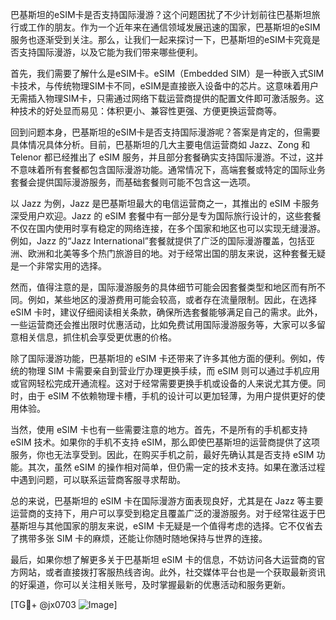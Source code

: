 巴基斯坦的eSIM卡是否支持国际漫游？这个问题困扰了不少计划前往巴基斯坦旅行或工作的朋友。作为一个近年来在通信领域发展迅速的国家，巴基斯坦的eSIM服务也逐渐受到关注。那么，让我们一起来探讨一下，巴基斯坦的eSIM卡究竟是否支持国际漫游，以及它能为我们带来哪些便利。

首先，我们需要了解什么是eSIM卡。eSIM（Embedded SIM）是一种嵌入式SIM卡技术，与传统物理SIM卡不同，eSIM是直接嵌入设备中的芯片。这意味着用户无需插入物理SIM卡，只需通过网络下载运营商提供的配置文件即可激活服务。这种技术的好处显而易见：体积更小、兼容性更强、方便更换运营商等。

回到问题本身，巴基斯坦的eSIM卡是否支持国际漫游呢？答案是肯定的，但需要具体情况具体分析。目前，巴基斯坦的几大主要电信运营商如 Jazz、Zong 和 Telenor 都已经推出了 eSIM 服务，并且部分套餐确实支持国际漫游。不过，这并不意味着所有套餐都包含国际漫游功能。通常情况下，高端套餐或特定的国际业务套餐会提供国际漫游服务，而基础套餐则可能不包含这一选项。

以 Jazz 为例，Jazz 是巴基斯坦最大的电信运营商之一，其推出的 eSIM 卡服务深受用户欢迎。Jazz 的 eSIM 套餐中有一部分是专为国际旅行设计的，这些套餐不仅在国内使用时享有稳定的网络连接，在多个国家和地区也可以实现无缝漫游。例如，Jazz 的“Jazz International”套餐就提供了广泛的国际漫游覆盖，包括亚洲、欧洲和北美等多个热门旅游目的地。对于经常出国的朋友来说，这种套餐无疑是一个非常实用的选择。

然而，值得注意的是，国际漫游服务的具体细节可能会因套餐类型和地区而有所不同。例如，某些地区的漫游费用可能会较高，或者存在流量限制。因此，在选择 eSIM 卡时，建议仔细阅读相关条款，确保所选套餐能够满足自己的需求。此外，一些运营商还会推出限时优惠活动，比如免费试用国际漫游服务等，大家可以多留意相关信息，抓住机会享受更优惠的价格。

除了国际漫游功能，巴基斯坦的 eSIM 卡还带来了许多其他方面的便利。例如，传统的物理 SIM 卡需要亲自到营业厅办理更换手续，而 eSIM 则可以通过手机应用或官网轻松完成开通流程。这对于经常需要更换手机或设备的人来说尤其方便。同时，由于 eSIM 不依赖物理卡槽，手机的设计可以更加轻薄，为用户提供更好的使用体验。

当然，使用 eSIM 卡也有一些需要注意的地方。首先，不是所有的手机都支持 eSIM 技术。如果你的手机不支持 eSIM，那么即使巴基斯坦的运营商提供了这项服务，你也无法享受到。因此，在购买手机之前，最好先确认其是否支持 eSIM 功能。其次，虽然 eSIM 的操作相对简单，但仍需一定的技术支持。如果在激活过程中遇到问题，可以联系运营商客服寻求帮助。

总的来说，巴基斯坦的 eSIM 卡在国际漫游方面表现良好，尤其是在 Jazz 等主要运营商的支持下，用户可以享受到稳定且覆盖广泛的漫游服务。对于经常往返于巴基斯坦与其他国家的朋友来说，eSIM 卡无疑是一个值得考虑的选择。它不仅省去了携带多张 SIM 卡的麻烦，还能让你随时随地保持与世界的连接。

最后，如果你想了解更多关于巴基斯坦 eSIM 卡的信息，不妨访问各大运营商的官方网站，或者直接拨打客服热线咨询。此外，社交媒体平台也是一个获取最新资讯的好渠道，你可以关注相关账号，及时掌握最新的优惠活动和服务更新。

[TG💪+ @jx0703 ![Image](https://github.com/user-attachments/assets/dbca1d08-cadb-493c-b0ec-ad6f7a83f270)]